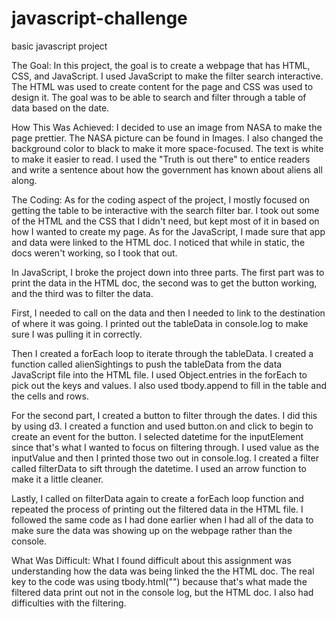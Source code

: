 # javascript-challenge
basic javascript project

The Goal: 
In this project, the goal is to create a webpage that has HTML, CSS, and JavaScript. I used JavaScript to make the filter search interactive. The HTML was used to create content for the page and CSS was used to design it. The goal was to be able to search and filter through a table of data based on the date.

How This Was Achieved:
I decided to use an image from NASA to make the page prettier. The NASA picture can be found in Images. I also changed the  background color to black to make it more space-focused. The text is white to make it easier to read. I used the "Truth is out there" to entice readers and write a sentence about how the government has known about aliens all along.

The Coding:
As for the coding aspect of the project, I mostly focused on getting the table to be interactive with the search filter bar. I took out some of the HTML and the CSS that I didn't need, but kept most of it in based on how I wanted to create my page. As for the JavaScript, I made sure that app and data were linked to the HTML doc. I noticed that while in static, the docs weren't working, so I took that out.

In JavaScript, I broke the project down into three parts. The first part was to print the data in the HTML doc, the second was to get the button working, and the third was to filter the data. 

First, I needed to call on the data and then I needed to link to the destination of where it was going. I printed out the tableData in console.log to make sure I was pulling it in  correctly.

Then I created a forEach loop to iterate through the tableData. I created a function called alienSightings to push the tableData from the data JavaScript file into the HTML file. I used Object.entries in the forEach to pick out the keys and values. I also used tbody.append to fill in the table and the cells and rows. 

For the second part, I created a button to filter through the dates. I did this by using d3. I created a function and used button.on and click to begin to create an event for the button. I selected datetime for the inputElement since that's what I wanted to focus on filtering through. I used value as the inputValue and then I printed those two out in console.log. I created a filter called filterData to sift through the datetime.  I used an arrow function to make it a little cleaner. 

Lastly, I called on filterData again to create a forEach loop function and repeated the process of printing out the filtered data in the HTML file. I followed the same code as I had done earlier when I had all of the data to make sure the data was showing up on the webpage rather than the console. 

What Was Difficult:
What I found difficult about this assignment was understanding how the data was being linked the the HTML doc. The real key to the code was using tbody.html("") because that's what made the filtered data print out not in the console log, but the HTML doc. I also had difficulties with the filtering. 

